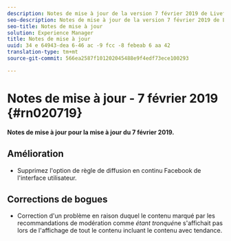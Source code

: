 ```yaml
---
description: Notes de mise à jour de la version 7 février 2019 de Livefyre.
seo-description: Notes de mise à jour de la version 7 février 2019 de Livefyre.
seo-title: Notes de mise à jour
solution: Experience Manager
title: Notes de mise à jour
uuid: 34 e 64943-dea 6-46 ac -9 fcc -8 febeab 6 aa 42
translation-type: tm+mt
source-git-commit: 566ea2587f101202045488e9f4edf73ece100293

---
```



# Notes de mise à jour - 7 février 2019 {#rn020719}

**Notes de mise à jour pour la mise à jour du 7 février 2019.**

## Amélioration

* Supprimez l'option de règle de diffusion en continu Facebook de l'interface utilisateur.

## Corrections de bogues

* Correction d'un problème en raison duquel le contenu marqué par les recommandations de modération comme *étant tronqué*ne s'affichait pas lors de l'affichage de tout le contenu incluant le contenu avec tendance.